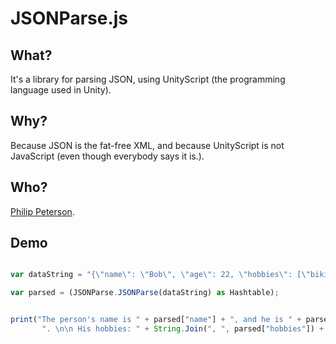 JSONParse.js
============

What?
-----

It's a library for parsing JSON, using UnityScript (the programming language used in Unity).

Why?
----

Because JSON is the fat-free XML, and because UnityScript is not JavaScript (even though 
everybody says it is.).

Who?
----

[Philip Peterson](http://ironmagma.com/).


Demo
----
```javascript

var dataString = "{\"name\": \"Bob\", \"age\": 22, \"hobbies\": [\"biking\", \"fishing\", \"swimming\"]}";

var parsed = (JSONParse.JSONParse(dataString) as Hashtable);


print("The person's name is " + parsed["name"] + ", and he is " + parsed["age"].ToString() + 
       ". \n\n His hobbies: " + String.Join(", ", parsed["hobbies"]) + "." );

```
